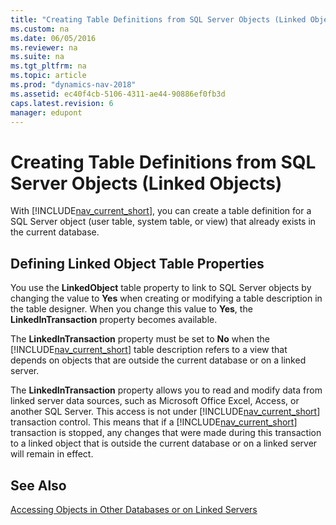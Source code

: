 ```yaml
---
title: "Creating Table Definitions from SQL Server Objects (Linked Objects)"
ms.custom: na
ms.date: 06/05/2016
ms.reviewer: na
ms.suite: na
ms.tgt_pltfrm: na
ms.topic: article
ms.prod: "dynamics-nav-2018"
ms.assetid: ec40f4cb-5106-4311-ae44-90886ef0fb3d
caps.latest.revision: 6
manager: edupont
---
```

# Creating Table Definitions from SQL Server Objects (Linked Objects)
With [!INCLUDE[nav_current_short](includes/nav_current_short_md.md)], you can create a table definition for a SQL Server object \(user table, system table, or view\) that already exists in the current database.  
  
## Defining Linked Object Table Properties  
 You use the **LinkedObject** table property to link to SQL Server objects by changing the value to **Yes** when creating or modifying a table description in the table designer. When you change this value to **Yes**, the **LinkedInTransaction** property becomes available.  
  
 The **LinkedInTransaction** property must be set to **No** when the [!INCLUDE[nav_current_short](includes/nav_current_short_md.md)] table description refers to a view that depends on objects that are outside the current database or on a linked server.  
  
 The **LinkedInTransaction** property allows you to read and modify data from linked server data sources, such as Microsoft Office Excel, Access, or another SQL Server. This access is not under [!INCLUDE[nav_current_short](includes/nav_current_short_md.md)] transaction control. This means that if a [!INCLUDE[nav_current_short](includes/nav_current_short_md.md)] transaction is stopped, any changes that were made during this transaction to a linked object that is outside the current database or on a linked server will remain in effect.  
  
## See Also  
 [Accessing Objects in Other Databases or on Linked Servers](Accessing-Objects-in-Other-Databases-or-on-Linked-Servers.md)
